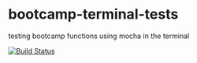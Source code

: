 # bootcamp-terminal-tests
testing bootcamp functions using mocha in the terminal

[![Build Status](https://travis-ci.org/TaSiya/bootcamp-terminal-tests.svg?branch=master)](https://travis-ci.org/TaSiya/bootcamp-terminal-tests)
